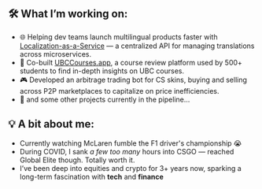 ## 🛠 What I’m working on:
- 🌐 Helping dev teams launch multilingual products faster with [Localization-as-a-Service](https://github.com/ubclaunchpad/localization) — a centralized API for managing translations across microservices.
- 🚀 Co-built [UBCCourses.app](https://ubccourses.app), a course review platform used by 500+ students to find in-depth insights on UBC courses.
- 🎮 Developed an arbitrage trading bot for CS skins, buying and selling across P2P marketplaces to capitalize on price inefficiencies.
- 🔧 and some other projects currently in the pipeline...

## 💡 A bit about me:
- Currently watching McLaren fumble the F1 driver's championship 😭  
- During COVID, I sank *a few too many* hours into CSGO — reached Global Elite though. Totally worth it.
- I’ve been deep into equities and crypto for 3+ years now, sparking a long-term fascination with **tech** and **finance**
